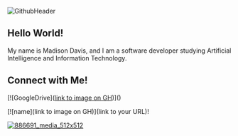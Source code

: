 ![GithubHeader](https://user-images.githubusercontent.com/52668142/179359527-576f111f-5ba0-460f-a64f-256defed7983.PNG)

## Hello World!
My name is Madison Davis, and I am a software developer studying Artificial Intelligence and Information Technology.


## Connect with Me!

[![GoogleDrive]([link to image on GH](https://user-images.githubusercontent.com/52668142/179360302-f0910404-fbc6-4e31-bc49-87833224fbe5.png))]()


[![name](link to image on GH)](link to your URL)!

[![886691_media_512x512](https://user-images.githubusercontent.com/52668142/179360403-0a0cd604-b319-4736-b4d2-f4ee2ecfeeee.png)](https://docs.google.com/spreadsheets/d/1kC-Nj-21HsnnRpp4nHG9qhnWOD2fKT7cEKvJOfgY65g/edit?usp=drive_web&ouid=115775413884613507275)
